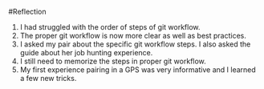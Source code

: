 #Reflection
1. I had struggled with the order of steps of git workflow.
2. The proper git workflow is now more clear as well as best practices. 
3. I asked my pair about the specific git workflow steps.  I also asked the guide about her job hunting experience.
4. I still need to memorize the steps in proper git workflow.
5. My first experience pairing in a GPS was very informative and I learned a few new tricks.